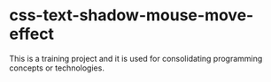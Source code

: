 # css-text-shadow-mouse-move-effect

This is a training project and it is used for consolidating programming concepts or technologies.
